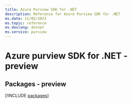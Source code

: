 ```yaml
---
title: Azure Purview SDK for .NET
description: Reference for Azure Purview SDK for .NET
ms.date: 11/02/2023
ms.topic: reference
ms.devlang: dotnet
ms.service: purview
---
```

# Azure purview SDK for .NET - preview
## Packages - preview
[!INCLUDE [packages](purview-index.md)]